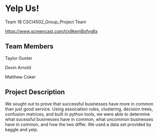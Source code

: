 # Yelp Us! 

Team 18 CSCI4502_Group_Project Team 

https://www.screencast.com/t/x9kemBofvg6x

## Team Members

Taylor Gunter

Devin Arnold

Matthew Coker

## Project Description
We sought out to prove that successful businesses have more in common than just good service. Using association rules, clustering, decision trees, confusion matrices, and built in python tools, we were able to determine what sucessful businesses have in common, what uncommon businesses have in common, and how the two differ. We used a data set provided by kaggle and yelp. 